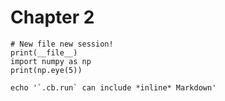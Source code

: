 # Chapter 2

```{ .python .cb.nb executable=./environments/python/bin/python }
# New file new session!
print(__file__)
import numpy as np
print(np.eye(5))
```

```{ .bash .cb.run show=code+stdout:raw }
echo '`.cb.run` can include *inline* Markdown'
```
